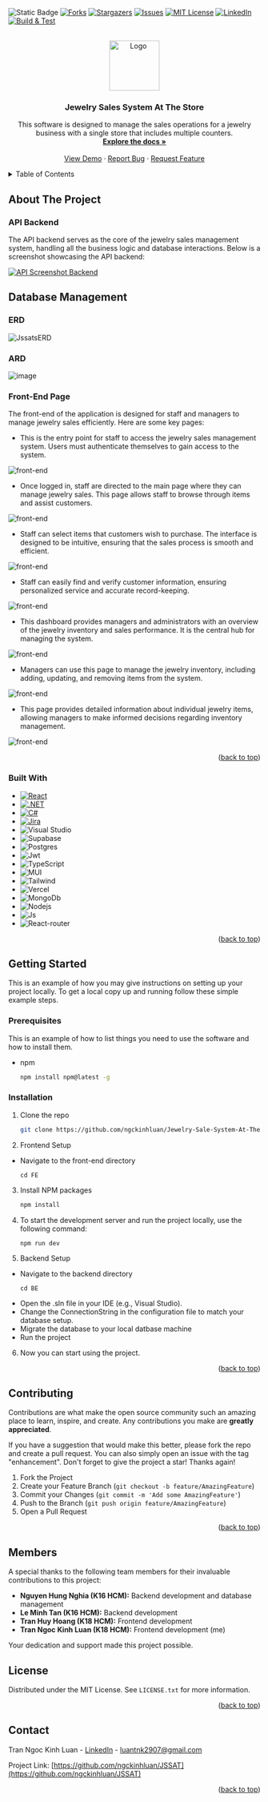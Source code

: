 <!-- Improved compatibility of back to top link: See: https://github.com/othneildrew/Best-README-Template/pull/73 -->
<a id="readme-top"></a>
<!--
*** Thanks for checking out the Best-README-Template. If you have a suggestion
*** that would make this better, please fork the repo and create a pull request
*** or simply open an issue with the tag "enhancement".
*** Don't forget to give the project a star!
*** Thanks again! Now go create something AMAZING! :D
-->



<!-- PROJECT SHIELDS -->
<!--
*** I'm using markdown "reference style" links for readability.
*** Reference links are enclosed in brackets [ ] instead of parentheses ( ).
*** See the bottom of this document for the declaration of the reference variables
*** for contributors-url, forks-url, etc. This is an optional, concise syntax you may use.
*** https://www.markdownguide.org/basic-syntax/#reference-style-links
-->
![Static Badge](https://img.shields.io/badge/CONTRIBUTORS-4-green?style=for-the-badge)
[![Forks][forks-shield]][forks-url]
[![Stargazers][stars-shield]][stars-url]
[![Issues][issues-shield]][issues-url]
[![MIT License][license-shield]][license-url]
[![LinkedIn][linkedin-shield]][linkedin-url]
[![Build & Test](https://github.com/Jewelry-Sales-System-At-The-Store-SWP/BE/actions/workflows/main.yml/badge.svg)](https://github.com/Jewelry-Sales-System-At-The-Store-SWP/BE/actions/workflows/main.yml)



<!-- PROJECT LOGO -->
<br />
<div align="center">
  <a href="https://github.com/ngckinhluan/Jewelry-Sale-System-At-The-Store">
    <img src="images/jewelry.jpg" alt="Logo" width="100" height="">
  </a>

<h3 align="center">Jewelry Sales System At The Store</h3>

  <p align="center">
    This software is designed to manage the sales operations for a jewelry business with a single store that includes multiple counters.
    <br />
      <a href="https://github.com/ngckinhluan/JSSAT"><strong>Explore the docs »</strong></a>
    <br />
    <br />
     <a href="https://github.com/ngckinhluan/JSSAT">View Demo</a>
    ·
    <a href="https://github.com/ngckinhluan/JSSAT/issues">Report Bug</a>
    ·
    <a href="https://github.com/ngckinhluan/JSSAT/issues">Request Feature</a>
  </p>
</div>



<!-- TABLE OF CONTENTS -->
<details>
  <summary>Table of Contents</summary>
  <ol>
    <li>
      <a href="#about-the-project">About The Project</a>
      <ul>
        <li><a href="#built-with">Built With</a></li>
      </ul>
    </li>
    <li>
      <a href="#getting-started">Getting Started</a>
      <ul>
        <li><a href="#prerequisites">Prerequisites</a></li>
        <li><a href="#installation">Installation</a></li>
      </ul>
    </li>
    <li><a href="#usage">Usage</a></li>
    <li><a href="#roadmap">Roadmap</a></li>
    <li><a href="#contributing">Contributing</a></li>
    <li><a href="#license">License</a></li>
    <li><a href="#contact">Contact</a></li>
    <li><a href="#acknowledgments">Acknowledgments</a></li>
  </ol>
</details>



<!-- ABOUT THE PROJECT -->
## About The Project

### API Backend
The API backend serves as the core of the jewelry sales management system, handling all the business logic and database interactions. Below is a screenshot showcasing the API backend:

[![API Screenshot Backend][api-screenshot]](./images/api-be.png)

## Database Management

### ERD
![JssatsERD](https://github.com/user-attachments/assets/094bc56d-90f1-4cec-b956-12e1649ab857)
### ARD
![image](https://github.com/user-attachments/assets/f55850ac-9d45-4e07-843e-2c158c245d34)


### Front-End Page

The front-end of the application is designed for staff and managers to manage jewelry sales efficiently. Here are some key pages:

- This is the entry point for staff to access the jewelry sales management system. Users must authenticate themselves to gain access to the system.

![front-end](./images/screencapture-localhost-5173-login-2024-08-12-08_50_35.png)

- Once logged in, staff are directed to the main page where they can manage jewelry sales. This page allows staff to browse through items and assist customers.

![front-end](./images/screencapture-localhost-5173-manager-selling-2024-08-12-09_27_34.png)

- Staff can select items that customers wish to purchase. The interface is designed to be intuitive, ensuring that the sales process is smooth and efficient.

![front-end](./images/screencapture-localhost-5173-manager-selling-2024-08-12-09_27_56.png)

- Staff can easily find and verify customer information, ensuring personalized service and accurate record-keeping.

![front-end](./images/screencapture-localhost-5173-manager-selling-2024-08-12-09_28_48.png)

- This dashboard provides managers and administrators with an overview of the jewelry inventory and sales performance. It is the central hub for managing the system.

![front-end](./images/screencapture-localhost-3030-customer-2024-08-12-09_20_01.png)
- Managers can use this page to manage the jewelry inventory, including adding, updating, and removing items from the system.

![front-end](./images/screencapture-localhost-3030-jewellery-2024-08-12-09_19_17.png)

- This page provides detailed information about individual jewelry items, allowing managers to make informed decisions regarding inventory management.

![front-end](./images/screencapture-localhost-3030-jewellery-2024-08-12-09_19_27.png)


<p align="right">(<a href="#readme-top">back to top</a>)</p>



### Built With

* [![React][React.js]][React-url]
* [![.NET][.NET]][.NET-url]
* [![C#][C#]][.NET-url]
* [![Jira][Jira]][.NET-url]
* ![Visual Studio][Visual Studio]
* ![Supabase]
* ![Postgres]
* ![Jwt]
* ![TypeScript]
* ![MUI]
* ![Tailwind]
* ![Vercel]
* ![MongoDb]
* ![Nodejs]
* ![Js]
* ![React-router]





<p align="right">(<a href="#readme-top">back to top</a>)</p>



<!-- GETTING STARTED -->
## Getting Started

This is an example of how you may give instructions on setting up your project locally.
To get a local copy up and running follow these simple example steps.

### Prerequisites

This is an example of how to list things you need to use the software and how to install them.
* npm
  ```sh
  npm install npm@latest -g
  ```

### Installation
1. Clone the repo
   ```sh
   git clone https://github.com/ngckinhluan/Jewelry-Sale-System-At-The-Store.git
   ```
2. Frontend Setup
- Navigate to the front-end directory
  ```
  cd FE
  ```
3. Install NPM packages
   ```sh
   npm install
   ```
4. To start the development server and run the project locally, use the following command:
   ```
   npm run dev
   ```
5. Backend Setup
- Navigate to the backend directory
  ```
  cd BE
  ```
- Open the .sln file in your IDE (e.g., Visual Studio).
- Change the ConnectionString in the configuration file to match your database setup.
- Migrate the database to your local datbase machine
- Run the project
6. Now you can start using the project.

<p align="right">(<a href="#readme-top">back to top</a>)</p>

<!-- CONTRIBUTING -->
## Contributing

Contributions are what make the open source community such an amazing place to learn, inspire, and create. Any contributions you make are **greatly appreciated**.

If you have a suggestion that would make this better, please fork the repo and create a pull request. You can also simply open an issue with the tag "enhancement".
Don't forget to give the project a star! Thanks again!

1. Fork the Project
2. Create your Feature Branch (`git checkout -b feature/AmazingFeature`)
3. Commit your Changes (`git commit -m 'Add some AmazingFeature'`)
4. Push to the Branch (`git push origin feature/AmazingFeature`)
5. Open a Pull Request

<p align="right">(<a href="#readme-top">back to top</a>)</p>

## Members

A special thanks to the following team members for their invaluable contributions to this project:

- **Nguyen Hung Nghia (K16 HCM):** Backend development and database management
- **Le Minh Tan (K16 HCM):** Backend development
- **Tran Huy Hoang (K18 HCM):** Frontend development
- **Tran Ngoc Kinh Luan (K18 HCM):** Frontend development (me)

Your dedication and support made this project possible.

<!-- LICENSE -->
## License

Distributed under the MIT License. See `LICENSE.txt` for more information.

<p align="right">(<a href="#readme-top">back to top</a>)</p>

<!-- CONTACT -->
## Contact

Tran Ngoc Kinh Luan - [LinkedIn](https://www.linkedin.com/in/luantnk0729/) - luantnk2907@gmail.com

Project Link: [https://github.com/ngckinhluan/JSSAT](https://github.com/ngckinhluan/JSSAT)

<p align="right">(<a href="#readme-top">back to top</a>)</p>







<!-- MARKDOWN LINKS & IMAGES -->
<!-- https://www.markdownguide.org/basic-syntax/#reference-style-links -->
[contributors-shield]: https://img.shields.io/github/contributors/ngckinhluan/Jewelry-Sale-System-At-The-Store.svg?style=for-the-badge
[contributors-url]: https://github.com/ngckinhluan/JSSAT/graphs/contributors
[forks-shield]: https://img.shields.io/github/forks/ngckinhluan/Jewelry-Sale-System-At-The-Store.svg?style=for-the-badge
[forks-url]: https://github.com/ngckinhluan/JSSAT/network/members
[stars-shield]: https://img.shields.io/github/stars/ngckinhluan/Jewelry-Sale-System-At-The-Store.svg?style=for-the-badge
[stars-url]: https://github.com/ngckinhluan/JSSAT/stargazers
[issues-shield]: https://img.shields.io/github/issues/ngckinhluan/Jewelry-Sale-System-At-The-Store.svg?style=for-the-badge
[issues-url]: https://github.com/ngckinhluan/repo_name/issues
[license-shield]: https://img.shields.io/github/license/ngckinhluan/Jewelry-Sale-System-At-The-Store.svg?style=for-the-badge
[license-url]: https://github.com/ngckinhluan/JSSAT/blob/main/LICENSE.txt
[linkedin-shield]: https://img.shields.io/badge/-LinkedIn-black.svg?style=for-the-badge&logo=linkedin&colorB=555
[linkedin-url]: https://linkedin.com/in/luantran0729
[api-screenshot]: images/api-be.png
[product-screenshot]: images/screenshot.png
[product-screenshot]: images/screenshot.png
[product-screenshot]: images/screenshot.png
[product-screenshot]: images/screenshot.png


[React.js]: https://img.shields.io/badge/React-20232A?style=for-the-badge&logo=react&logoColor=61DAFB
[React-url]: https://reactjs.org/

[.NET]: https://img.shields.io/badge/.NET-5C2D91?style=for-the-badge&logo=.net&logoColor=white
[.NET-url]:https://dotnet.microsoft.com/en-us/


[C#]: https://img.shields.io/badge/C%23-239120?style=for-the-badge&logo=c-sharp&logoColor=white
[C#-url]: https://learn.microsoft.com/en-us/dotnet/csharp/

[Jira]: https://img.shields.io/badge/Jira-0052CC?style=for-the-badge&logo=Jira&logoColor=white

[Visual Studio]:https://img.shields.io/badge/Visual_Studio-5C2D91?style=for-the-badge&logo=visual%20studio&logoColor=white

[Supabase]:https://img.shields.io/badge/Supabase-181818?style=for-the-badge&logo=supabase&logoColor=white

[Postgres]:https://img.shields.io/badge/PostgreSQL-316192?style=for-the-badge&logo=postgresql&logoColor=white

[TypeScript]:https://img.shields.io/badge/TypeScript-007ACC?style=for-the-badge&logo=typescript&logoColor=white

[Tailwind]:https://img.shields.io/badge/Tailwind_CSS-38B2AC?style=for-the-badge&logo=tailwind-css&logoColor=white

[MUI]:https://img.shields.io/badge/Material--UI-0081CB?style=for-the-badge&logo=material-ui&logoColor=white

[Vercel]:https://img.shields.io/badge/Vercel-000000?style=for-the-badge&logo=vercel&logoColor=white

[MongoDb]:https://img.shields.io/badge/MongoDB-4EA94B?style=for-the-badge&logo=mongodb&logoColor=white

[Nodejs]: https://img.shields.io/badge/Node.js-43853D?style=for-the-badge&logo=node.js&logoColor=white

[Js]: https://img.shields.io/badge/JavaScript-323330?style=for-the-badge&logo=javascript&logoColor=F7DF1E

[React-router]: https://img.shields.io/badge/React_Router-CA4245?style=for-the-badge&logo=react-router&logoColor=white

[Jwt]: https://img.shields.io/badge/json%20web%20tokens-323330?style=for-the-badge&logo=json-web-tokens&logoColor=pink